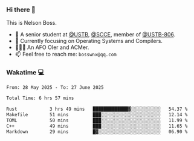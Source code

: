 ### Hi there 👋

<!--
**bosswnx/bosswnx** is a ✨ _special_ ✨ repository because its `README.md` (this file) appears on your GitHub profile.

Here are some ideas to get you started:

- 🔭 I’m currently working on ...
- 🌱 I’m currently learning ...
- 👯 I’m looking to collaborate on ...
- 🤔 I’m looking for help with ...
- 💬 Ask me about ...
- 📫 How to reach me: ...
- 😄 Pronouns: ...
- ⚡ Fun fact: ...
-->

This is Nelson Boss.

- 🏫 A senior student at [@USTB](https://www.ustb.edu.cn/), [@SCCE](https://scce.ustb.edu.cn/), member of [@USTB-806](https://ustb-806.github.io/).
- 🌱 Currently focusing on Operating Systems and Compilers.
- 🧑🏻‍💻 An AFO OIer and ACMer.
- 📫 Feel free to reach me: `bosswnx@qq.com`

### Wakatime 💻

<!--START_SECTION:waka-->

```txt
From: 28 May 2025 - To: 27 June 2025

Total Time: 6 hrs 57 mins

Rust            3 hrs 49 mins   █████████████▓░░░░░░░░░░░   54.37 %
Makefile        51 mins         ███░░░░░░░░░░░░░░░░░░░░░░   12.14 %
TOML            50 mins         ███░░░░░░░░░░░░░░░░░░░░░░   11.99 %
C++             49 mins         ███░░░░░░░░░░░░░░░░░░░░░░   11.65 %
Markdown        29 mins         █▓░░░░░░░░░░░░░░░░░░░░░░░   06.90 %
```

<!--END_SECTION:waka-->
